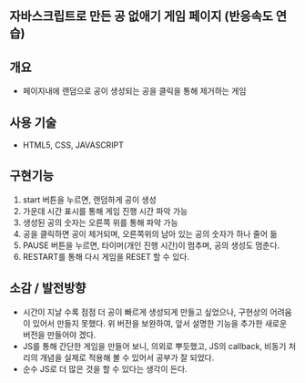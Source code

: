 ## 자바스크립트로 만든 공 없애기 게임 페이지 (반응속도 연습)

## 개요
- 페이지내에 랜덤으로 공이 생성되는 공을 클릭을 통해 제거하는 게임

## 사용 기술
- HTML5, CSS, JAVASCRIPT

## 구현기능
1. start 버튼을 누르면, 랜덤하게 공이 생성 
2. 가운데 시간 표시를 통해 게임 진행 시간 파악 가능
3. 생성된 공의 숫자는 오른쪽 위를 통해 파악 가능
4. 공을 클릭하면 공이 제거되며, 오른쪽위의 남아 있는 공의 숫자가 하나 줄어 듦
5. PAUSE 버튼을 누르면, 타이머(개인 진행 시간)이 멈추며, 공의 생성도 멈춘다.
6. RESTART를 통해 다시 게임을 RESET 할 수 있다.

## 소감 / 발전방향
- 시간이 지날 수록 점점 더 공이 빠르게 생성되게 만들고 싶었으나, 구현상의 어려움이 있어서 만들지 못했다. 위 버전을 보완하여, 앞서 설명한 기능을 추가한 새로운 버전을 만들어야 겠다.
- JS를 통해 간단한 게임을 만들어 보니, 의외로 뿌듯했고, JS의 callback, 비동기 처리의 개념을 실제로 적용해 볼 수 있어서 공부가 잘 되었다.
- 순수 JS로 더 많은 것을 할 수 있다는 생각이 든다.
